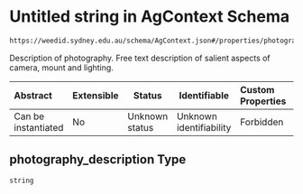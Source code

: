 # Untitled string in AgContext Schema

```txt
https://weedid.sydney.edu.au/schema/AgContext.json#/properties/photography_description
```

Description of photography. Free text description of salient aspects of camera, mount and lighting.


| Abstract            | Extensible | Status         | Identifiable            | Custom Properties | Additional Properties | Access Restrictions | Defined In                                                              |
| :------------------ | ---------- | -------------- | ----------------------- | :---------------- | --------------------- | ------------------- | ----------------------------------------------------------------------- |
| Can be instantiated | No         | Unknown status | Unknown identifiability | Forbidden         | Allowed               | none                | [AgContext.schema.json\*](AgContext.schema.json "open original schema") |

## photography_description Type

`string`

